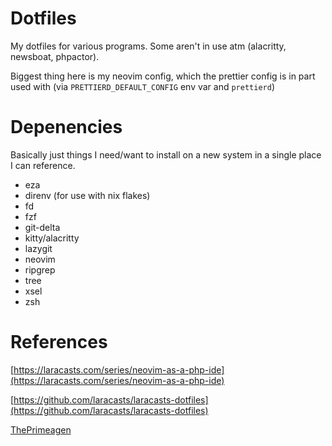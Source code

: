 # Dotfiles

My dotfiles for various programs. Some aren't in use atm (alacritty, newsboat, phpactor).

Biggest thing here is my neovim config, which the prettier config is in part used with (via `PRETTIERD_DEFAULT_CONFIG` env var and `prettierd`)

# Depenencies

Basically just things I need/want to install on a new system in a single place I can reference.

-   eza
-   direnv (for use with nix flakes)
-   fd
-   fzf
-   git-delta
-   kitty/alacritty
-   lazygit
-   neovim
-   ripgrep
-   tree
-   xsel
-   zsh

# References

[https://laracasts.com/series/neovim-as-a-php-ide](https://laracasts.com/series/neovim-as-a-php-ide)

[https://github.com/laracasts/laracasts-dotfiles](https://github.com/laracasts/laracasts-dotfiles)

[ThePrimeagen](https://www.youtube.com/playlist?list=PLm323Lc7iSW_wuxqmKx_xxNtJC_hJbQ7R)
